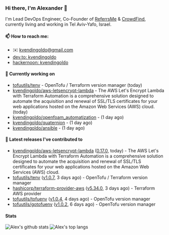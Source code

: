 ### Hi there, I'm Alexander 👋

I'm Lead DevOps Engineer, Co-Founder of [ReferrsMe](https://referrs.me/) & [CrowdFind](https://crowdfind.ai/), currently living and working in Tel Aviv-Yafo, Israel.

#### 📫 How to reach me:

- ✉️ kvendingoldo@gmail.com
- [dev.to: kvendingoldo](https://dev.to/kvendingoldo)
- [hackernoon: kvendingoldo](https://hackernoon.com/u/kvendingoldo)

#### 👷 Currently working on


- [tofuutils/tenv](https://github.com/tofuutils/tenv) - OpenTofu / Terraform version manager (today)
- [kvendingoldo/aws-letsencrypt-lambda](https://github.com/kvendingoldo/aws-letsencrypt-lambda) - The AWS Let&#39;s Encrypt Lambda with Terraform Automation is a comprehensive solution designed to automate the acquisition and renewal of SSL/TLS certificates for your web applications hosted on the Amazon Web Services (AWS) cloud.  (today)
- [kvendingoldo/openfoam_automatization](https://github.com/kvendingoldo/openfoam_automatization) -  (1 day ago)
- [kvendingoldo/quaternion](https://github.com/kvendingoldo/quaternion) -  (1 day ago)
- [kvendingoldo/ansible](https://github.com/kvendingoldo/ansible) -  (1 day ago)

#### 🔭 Latest releases I've contributed to

- [kvendingoldo/aws-letsencrypt-lambda](https://github.com/kvendingoldo/aws-letsencrypt-lambda) ([0.17.0](https://github.com/kvendingoldo/aws-letsencrypt-lambda/releases/tag/0.17.0), today) - The AWS Let&#39;s Encrypt Lambda with Terraform Automation is a comprehensive solution designed to automate the acquisition and renewal of SSL/TLS certificates for your web applications hosted on the Amazon Web Services (AWS) cloud. 
- [tofuutils/tenv](https://github.com/tofuutils/tenv) ([v1.0.7](https://github.com/tofuutils/tenv/releases/tag/v1.0.7), 3 days ago) - OpenTofu / Terraform version manager
- [hashicorp/terraform-provider-aws](https://github.com/hashicorp/terraform-provider-aws) ([v5.34.0](https://github.com/hashicorp/terraform-provider-aws/releases/tag/v5.34.0), 3 days ago) - Terraform AWS provider
- [tofuutils/tofuenv](https://github.com/tofuutils/tofuenv) ([v1.0.4](https://github.com/tofuutils/tofuenv/releases/tag/v1.0.4), 4 days ago) - OpenTofu version manager
- [tofuutils/gotofuenv](https://github.com/tofuutils/gotofuenv) ([v1.0.2](https://github.com/tofuutils/gotofuenv/releases/tag/v1.0.2), 6 days ago) - OpenTofu version manager

#### Stats

![Alex's github stats](https://github-readme-stats.vercel.app/api?username=kvendingoldo&show_icons=true&theme=default&disable_animations=true&count_private=true&hide_rank=true&include_all_commits=true&custom_title=GitHub%20Stats&line_height=20)
![Alex's top langs](https://github-readme-stats.vercel.app/api/top-langs/?username=kvendingoldo&hide=tex,html,hcl,css,jupyter%20notebook&layout=compact)

